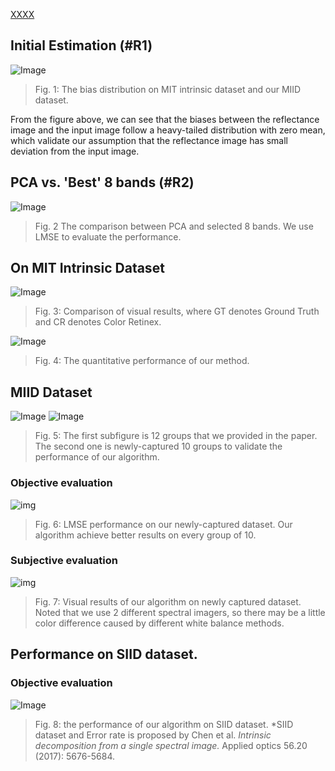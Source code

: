 [XXXX](#jump)

## Initial Estimation (#R1)
![Image](https://farm5.staticflickr.com/4721/26045732858_1133701b2c_b.jpg)
> Fig. 1: The bias distribution on MIT intrinsic dataset and our MIID dataset.

From the figure above, we can see that the biases between the reflectance image and the input image follow a heavy-tailed distribution with zero mean, which validate our assumption that the reflectance image has small deviation from the input image.

## PCA vs. 'Best' 8 bands (#R2)
![Image](https://farm5.staticflickr.com/4701/26047528898_29a16acf4f_h.jpg)
> Fig. 2 The comparison between PCA and selected 8 bands. We use LMSE to evaluate the performance.

## <span id="mit">On MIT Intrinsic Dataset</span>
![Image](https://farm5.staticflickr.com/4714/26047185008_06ce9cf270_k.jpg)
> Fig. 3: Comparison of visual results, where GT denotes Ground Truth and CR denotes Color Retinex.

![Image](https://farm5.staticflickr.com/4714/25049103807_9b4d41bcf9_h.jpg)
> Fig. 4: The quantitative performance of our method.

## MIID Dataset
![Image](https://farm5.staticflickr.com/4704/39918684321_42faa1c719_k.jpg)
![Image](https://farm5.staticflickr.com/4761/39019998775_fa2a84c34a_k.jpg)
> Fig. 5: The first subfigure is 12 groups that we provided in the paper. The second one is newly-captured 10 groups to validate the performance of our algorithm.

### Objective evaluation
![img](https://farm5.staticflickr.com/4743/39022043025_103a809018_b.jpg)
> Fig. 6: LMSE performance on our newly-captured dataset. Our algorithm achieve better results on every group of 10.

### Subjective evaluation
![img](https://farm5.staticflickr.com/4604/39890672712_98326ccd3d_k.jpg)
> Fig. 7: Visual results of our algorithm on newly captured dataset. Noted that we use 2 different spectral imagers, so there may be a little color difference caused by different white balance methods.

## Performance on SIID dataset.
### Objective evaluation
![Image](https://farm5.staticflickr.com/4611/28140381309_f9179756b9_b.jpg)
> Fig. 8: the performance of our algorithm on SIID dataset. *SIID dataset and Error rate is proposed by Chen et al. _Intrinsic decomposition from a single spectral image._ Applied optics 56.20 (2017): 5676-5684.

<!--### Subjective evaluation>
